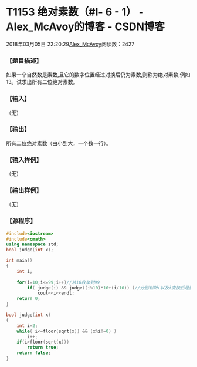 # T1153	绝对素数（#Ⅰ- 6 - 1） - Alex_McAvoy的博客 - CSDN博客





2018年03月05日 22:20:29[Alex_McAvoy](https://me.csdn.net/u011815404)阅读数：2427








### 【题目描述】

如果一个自然数是素数,且它的数字位置经过对换后仍为素数,则称为绝对素数,例如13。试求出所有二位绝对素数。


### 【输入】

（无）


### 【输出】

所有二位绝对素数（由小到大，一个数一行）。


### 【输入样例】

（无）

### 【输出样例】

（无）

### 【源程序】

```cpp
#include<iostream>
#include<cmath>
using namespace std;
bool judge(int x);

int main()
{
	int i;
	
	for(i=10;i<=99;i++)//从10枚举到99
		if( judge(i) && judge((i%10)*10+(i/10)) )//分别判断i以及i变换后是否是素数
			cout<<i<<endl;
	return 0;
}

bool judge(int x)
{
	int i=2;
	while( i<=floor(sqrt(x)) && (x%i!=0) )
		i++;
	if(i>floor(sqrt(x)))
		return true;
	return false;
}
```




